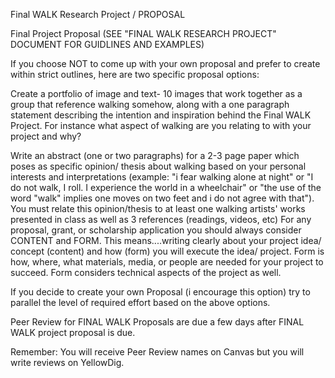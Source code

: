 Final WALK Research Project / PROPOSAL

Final Project Proposal (SEE "FINAL WALK RESEARCH PROJECT" DOCUMENT FOR GUIDLINES AND EXAMPLES)

If you choose NOT to come up with your own proposal and prefer to create within strict outlines, here are two specific proposal options:

Create a portfolio of image and text- 10 images that work together as a group that reference walking somehow, along with a one paragraph statement  describing the intention and inspiration behind the Final WALK Project.  For instance what aspect of walking are you relating to with your project and why? 

Write an abstract (one or two paragraphs) for a 2-3 page paper which poses as specific opinion/ thesis about walking based on your personal interests and interpretations (example: "i fear walking alone at night" or "I do not walk, I roll. I experience the world in a wheelchair" or "the use of the word "walk" implies one moves on two feet and i do not agree with that"). You must relate this opinion/thesis to at least one walking artists' works presented in class as well as 3 references  (readings, videos, etc)
For any proposal, grant, or scholarship application you should always consider CONTENT and FORM. This means....writing clearly about your project idea/ concept  (content) and how (form) you will execute the idea/ project. Form is how, where, what materials, media, or people are needed for your project to succeed. Form considers technical aspects of the project as well. 

If you decide to create your own Proposal (i encourage this option)  try to parallel the level of required effort based on the above options. 

Peer Review for FINAL WALK Proposals are due a few days after FINAL WALK project proposal is due. 

Remember: You will receive Peer Review names on Canvas but you will write reviews on YellowDig.
